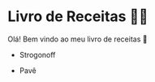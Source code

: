 # Livro de Receitas :man_cook:

Olá! Bem vindo ao meu livro de receitas :wave:

- Strogonoff

- Pavê

  